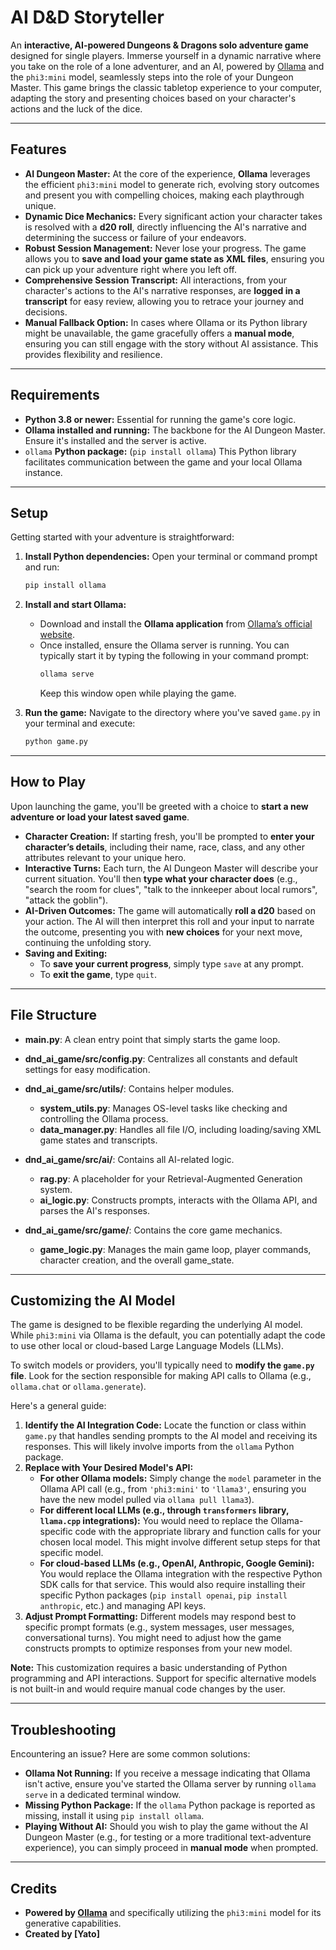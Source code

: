 # AI D&D Storyteller

An **interactive, AI-powered Dungeons & Dragons solo adventure game** designed for single players. Immerse yourself in a dynamic narrative where you take on the role of a lone adventurer, and an AI, powered by [Ollama](https://ollama.com/) and the `phi3:mini` model, seamlessly steps into the role of your Dungeon Master. This game brings the classic tabletop experience to your computer, adapting the story and presenting choices based on your character's actions and the luck of the dice.

---

## Features

-   **AI Dungeon Master:** At the core of the experience, **Ollama** leverages the efficient `phi3:mini` model to generate rich, evolving story outcomes and present you with compelling choices, making each playthrough unique.
-   **Dynamic Dice Mechanics:** Every significant action your character takes is resolved with a **d20 roll**, directly influencing the AI's narrative and determining the success or failure of your endeavors.
-   **Robust Session Management:** Never lose your progress. The game allows you to **save and load your game state as XML files**, ensuring you can pick up your adventure right where you left off.
-   **Comprehensive Session Transcript:** All interactions, from your character's actions to the AI's narrative responses, are **logged in a transcript** for easy review, allowing you to retrace your journey and decisions.
-   **Manual Fallback Option:** In cases where Ollama or its Python library might be unavailable, the game gracefully offers a **manual mode**, ensuring you can still engage with the story without AI assistance. This provides flexibility and resilience.

---

## Requirements

-   **Python 3.8 or newer:** Essential for running the game's core logic.
-   **Ollama installed and running:** The backbone for the AI Dungeon Master. Ensure it's installed and the server is active.
-   `ollama` **Python package:** (`pip install ollama`) This Python library facilitates communication between the game and your local Ollama instance.

---

## Setup

Getting started with your adventure is straightforward:

1.  **Install Python dependencies:** Open your terminal or command prompt and run:
    ```sh
    pip install ollama
    ```

2.  **Install and start Ollama:**
    -   Download and install the **Ollama application** from [Ollama’s official website](https://ollama.com/).
    -   Once installed, ensure the Ollama server is running. You can typically start it by typing the following in your command prompt:
        ```sh
        ollama serve
        ```
        Keep this window open while playing the game.

3.  **Run the game:** Navigate to the directory where you've saved `game.py` in your terminal and execute:
    ```sh
    python game.py
    ```

---

## How to Play

Upon launching the game, you'll be greeted with a choice to **start a new adventure or load your latest saved game**.

-   **Character Creation:** If starting fresh, you'll be prompted to **enter your character’s details**, including their name, race, class, and any other attributes relevant to your unique hero.
-   **Interactive Turns:** Each turn, the AI Dungeon Master will describe your current situation. You'll then **type what your character does** (e.g., "search the room for clues", "talk to the innkeeper about local rumors", "attack the goblin").
-   **AI-Driven Outcomes:** The game will automatically **roll a d20** based on your action. The AI will then interpret this roll and your input to narrate the outcome, presenting you with **new choices** for your next move, continuing the unfolding story.
-   **Saving and Exiting:**
    -   To **save your current progress**, simply type `save` at any prompt.
    -   To **exit the game**, type `quit`.

---

## File Structure

- **main.py**: A clean entry point that simply starts the game loop.

- **dnd_ai_game/src/config.py**: Centralizes all constants and default settings for easy modification.

- **dnd_ai_game/src/utils/**: Contains helper modules.
    - **system_utils.py**: Manages OS-level tasks like checking and controlling the Ollama process.
    - **data_manager.py**: Handles all file I/O, including loading/saving XML game states and transcripts.

- **dnd_ai_game/src/ai/**: Contains all AI-related logic.
    - **rag.py**: A placeholder for your Retrieval-Augmented Generation system.
    - **ai_logic.py**: Constructs prompts, interacts with the Ollama API, and parses the AI's responses.

- **dnd_ai_game/src/game/**: Contains the core game mechanics.
    - **game_logic.py**: Manages the main game loop, player commands, character creation, and the overall game_state.

---

## Customizing the AI Model

The game is designed to be flexible regarding the underlying AI model. While `phi3:mini` via Ollama is the default, you can potentially adapt the code to use other local or cloud-based Large Language Models (LLMs).

To switch models or providers, you'll typically need to **modify the `game.py` file**. Look for the section responsible for making API calls to Ollama (e.g., `ollama.chat` or `ollama.generate`).

Here's a general guide:

1.  **Identify the AI Integration Code:** Locate the function or class within `game.py` that handles sending prompts to the AI model and receiving its responses. This will likely involve imports from the `ollama` Python package.
2.  **Replace with Your Desired Model's API:**
    * **For other Ollama models:** Simply change the `model` parameter in the Ollama API call (e.g., from `'phi3:mini'` to `'llama3'`, ensuring you have the new model pulled via `ollama pull llama3`).
    * **For different local LLMs (e.g., through `transformers` library, `llama.cpp` integrations):** You would need to replace the Ollama-specific code with the appropriate library and function calls for your chosen local model. This might involve different setup steps for that specific model.
    * **For cloud-based LLMs (e.g., OpenAI, Anthropic, Google Gemini):** You would replace the Ollama integration with the respective Python SDK calls for that service. This would also require installing their specific Python packages (`pip install openai`, `pip install anthropic`, etc.) and managing API keys.
3.  **Adjust Prompt Formatting:** Different models may respond best to specific prompt formats (e.g., system messages, user messages, conversational turns). You might need to adjust how the game constructs prompts to optimize responses from your new model.

**Note:** This customization requires a basic understanding of Python programming and API interactions. Support for specific alternative models is not built-in and would require manual code changes by the user.

---

## Troubleshooting

Encountering an issue? Here are some common solutions:

-   **Ollama Not Running:** If you receive a message indicating that Ollama isn't active, ensure you've started the Ollama server by running `ollama serve` in a dedicated terminal window.
-   **Missing Python Package:** If the `ollama` Python package is reported as missing, install it using `pip install ollama`.
-   **Playing Without AI:** Should you wish to play the game without the AI Dungeon Master (e.g., for testing or a more traditional text-adventure experience), you can simply proceed in **manual mode** when prompted.

---


## Credits

-   **Powered by [Ollama](https://ollama.com/)** and specifically utilizing the `phi3:mini` model for its generative capabilities.
-   **Created by [Yato]**
